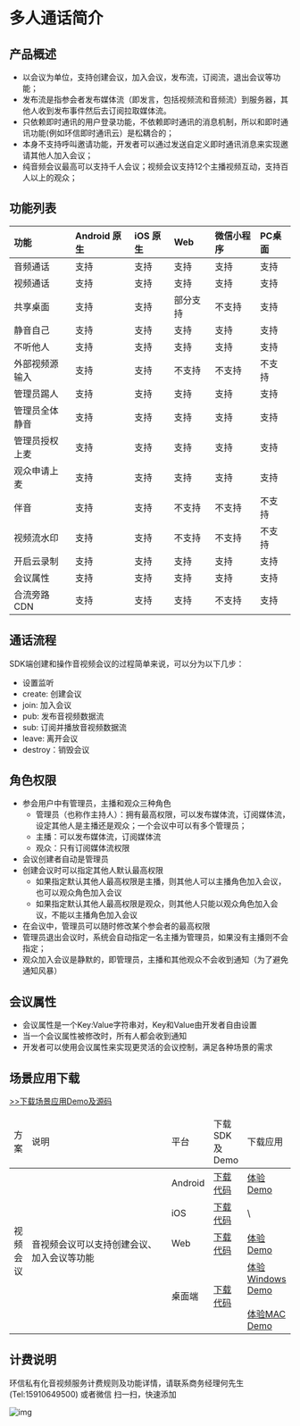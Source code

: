 # 多人通话简介

## 产品概述

- 以会议为单位，支持创建会议，加入会议，发布流，订阅流，退出会议等功能；
- 发布流是指参会者发布媒体流（即发言，包括视频流和音频流）到服务器，其他人收到发布事件然后去订阅拉取媒体流。
- 只依赖即时通讯的用户登录功能，不依赖即时通讯的消息机制，所以和即时通讯功能(例如环信即时通讯云）是松耦合的；
- 本身不支持呼叫邀请功能，开发者可以通过发送自定义即时通讯消息来实现邀请其他人加入会议；
- 纯音频会议最高可以支持千人会议；视频会议支持12个主播视频互动，支持百人以上的观众；

## 功能列表

| 功能           | Android 原生 | iOS 原生 | Web      | 微信小程序 | PC桌面 |
| :------------- | :----------- | :------- | :------- | :--------- | :----- |
| 音频通话       | 支持         | 支持     | 支持     | 支持       | 支持   |
| 视频通话       | 支持         | 支持     | 支持     | 支持       | 支持   |
| 共享桌面       | 支持         | 支持     | 部分支持 | 不支持     | 支持   |
| 静音自己       | 支持         | 支持     | 支持     | 支持       | 支持   |
| 不听他人       | 支持         | 支持     | 支持     | 支持       | 支持   |
| 外部视频源输入 | 支持         | 支持     | 不支持   | 不支持     | 不支持 |
| 管理员踢人     | 支持         | 支持     | 支持     | 支持       | 支持   |
| 管理员全体静音 | 支持         | 支持     | 支持     | 支持       | 支持   |
| 管理员授权上麦 | 支持         | 支持     | 支持     | 支持       | 支持   |
| 观众申请上麦   | 支持         | 支持     | 支持     | 支持       | 支持   |
| 伴音           | 支持         | 支持     | 不支持   | 不支持     | 不支持 |
| 视频流水印     | 支持         | 支持     | 不支持   | 不支持     | 不支持 |
| 开启云录制     | 支持         | 支持     | 支持     | 支持       | 支持   |
| 会议属性       | 支持         | 支持     | 支持     | 支持       | 支持   |
| 合流旁路CDN    | 支持         | 支持     | 支持     | 不支持     | 支持   |

## 通话流程

SDK端创建和操作音视频会议的过程简单来说，可以分为以下几步：

- 设置监听
- create: 创建会议
- join: 加入会议
- pub: 发布音视频数据流
- sub: 订阅并播放音视频数据流
- leave: 离开会议
- destroy：销毁会议

## 角色权限

- 参会用户中有管理员，主播和观众三种角色
  - 管理员（也称作主持人）：拥有最高权限，可以发布媒体流，订阅媒体流，设定其他人是主播还是观众；一个会议中可以有多个管理员；
  - 主播：可以发布媒体流，订阅媒体流
  - 观众：只有订阅媒体流权限
- 会议创建者自动是管理员
- 创建会议时可以指定其他人默认最高权限
  - 如果指定默认其他人最高权限是主播，则其他人可以主播角色加入会议，也可以观众角色加入会议
  - 如果指定默认其他人最高权限是观众，则其他人只能以观众角色加入会议，不能以主播角色加入会议
- 在会议中，管理员可以随时修改某个参会者的最高权限
- 管理员退出会议时，系统会自动指定一名主播为管理员，如果没有主播则不会指定；
- 观众加入会议是静默的，即管理员，主播和其他观众不会收到通知（为了避免通知风暴）

## 会议属性

- 会议属性是一个Key:Value字符串对，Key和Value由开发者自由设置
- 当一个会议属性被修改时，所有人都会收到通知
- 开发者可以使用会议属性来实现更灵活的会议控制，满足各种场景的需求

## 场景应用下载

[>>下载场景应用Demo及源码](common_clientsdk.html#场景demo及源码下载)


<table>
<thead>
<tr>
<td>方案</td><td width="250px">说明</td><td>平台</td><td>下载SDK及Demo</td><td>下载应用</td>
</tr>
</thead>
<tbody>
<tr>
<td rowspan="4">视频会议</td><td rowspan="4">音视频会议可以支持创建会议、加入会议等功能</td><td>Android</td><td><a href="https://github.com/easemob/videocall-android">下载代码</a></td><td><a href="https://download-sdk.oss-cn-beijing.aliyuncs.com/mp/rtcdemo/videocall-android.apk">体验Demo</a></td>
</tr>
<tr>
<td>iOS</td><td><a href="https://github.com/easemob/videocall-ios">下载代码</a></td><td>\</td>
</tr>
<tr>
<td>Web</td><td><a href="https://github.com/easemob/videocall-web">下载代码</a></td><td><a href="https://zim-rtc.easemob.com:12007/">体验Demo</a></td>
</tr>
<tr>
<td>桌面端</td><td><a href="https://github.com/easemob/videocall-web">下载代码</a></td><td><a href="https://download-sdk.oss-cn-beijing.aliyuncs.com/mp/rtcdemo/%E7%8E%AF%E4%BF%A1%E8%A7%86%E9%A2%91%E4%BC%9A%E8%AE%AE.2.0.1.win.setup.exe">体验Windows Demo</a><br><br><a href="https://download-sdk.oss-cn-beijing.aliyuncs.com/mp/rtcdemo/%E7%8E%AF%E4%BF%A1%E8%A7%86%E9%A2%91%E4%BC%9A%E8%AE%AE.2.0.1.mac.dmg">体验MAC Demo</a></td>
</tr>
<!--
<tr>
<td rowspan="3">互动白板</td><td rowspan="3">互动白板可以进行多人实时互动，支持画笔、文本、图形、文档上传等功能</td><td>Android</td><td><a href="https://github.com/easemob/whiteboard_demo_android">下载代码</a></td><td>\</td>
</tr>
<tr>
<td>iOS</td><td><a href="https://github.com/easemob/whiteboard_demo_ios">下载代码</a></td><td>\</td>
</tr>
<tr>
<td>Web</td><td><a href="https://github.com/easemob/whiteboard_demo_web">下载代码</a></td><td>\</td>
</tr>
-->
<!--
<tr>
<td rowspan="2">语音连麦聊天室</td><td rowspan="2">支持创建房间，上下麦，送礼物，声音美声，空间音效，表情图片文字聊天等</td><td>Android</td><td><a href="https://github.com/easemob/liveroom-android">下载代码</a></td><td></td>
</tr>
<tr>
<td>iOS</td><td><a href="https://github.com/easemob/liveroom-ios">下载代码</a></td><td>\</td>
</tr>
-->
</tbody>
</table>

<!--
### “环信视频会议”demo

**Demo 下载**

Demo下载请见： [demo下载](https://www.easemob.com/download/rtc)


**Demo 源码**

我们在 Github 已经提供了一套完整的 Demo，大家可以在 Github 上获取。

- [Android](https://github.com/easemob/videocall-android)

- [iOS](https://github.com/easemob/videocall-ios)

- [Web](https://github.com/easemob/videocall-web)

- [桌面](https://github.com/easemob/videocall-web) （桌面端使用electron打包了web端的代码，跟web端是同一套代码）

在 Demo 的基础上，开发者只需要不到1周的时间，对 UI 和功能做简单修改即可准备测试上线。


**Demo 功能介绍**

“环信视频会议”demo是面向开发者的，以演示基本API调用为目的的demo。而不是用来演示一个视频会议的完整功能以及对应的UI/UE设计。

***创建或加入房间***

在本页面，输入一个不存在的房间号和密码，可以创建新房间

如果输入当前存在的房间号，则加入现有房间

请注意，请选择“以主播身份进入房间”。“以观众身份进入房间”属于环信多人音视频互动直播API的一部分，使用说明请见 [环信多人音视频互动直播集成介绍](http://docs-im.easemob.com/im/other/integrationcases/interactive-broadcast)

![img](https://docs-im.easemob.com/_media/im/other/integrationcases/meeting-demo4.jpeg?w=360&tok=045696)

***音视频会议主界面***

在音视频会议的主界面，演示了以下功能：

- 打开或关闭麦克风。

- 打开或关闭摄像头。切换前后摄像头。

- 查看当前会议室参会人员名单

- 踢人

- 上麦、下麦

- 退出会议室

请注意，“上麦/下麦”属于环信多人音视频互动直播API的一部分，使用说明请见 [环信多人音视频互动直播集成介绍](http://docs-im.easemob.com/im/other/integrationcases/interactive-broadcast)

![img](https://docs-im.easemob.com/_media/im/other/integrationcases/meeting-demo5.jpeg?w=360&tok=cc0510)


### 体验环信即时通讯demo中的音视频会议

环信即时通讯IM demo中也实现了音视频会议功能，您可以下载即时通讯demo对其中的音视频功能进行体验。

**Demo 下载**

Demo下载请见： [下载](https://www.easemob.com/download/im)


**Demo 源码**

Demo源代码请见下载页： [下载](https://www.easemob.com/download/im)

在 Demo 的基础上，开发者只需要不到1周的时间，对 UI 和功能做简单修改即可准备测试上线。


**Demo 功能介绍**

“环信官方demo”演示了一对一音视频，也演示了类似微信群聊的方式发起多人音视频会议。

下载demo后，在联系人tab，点击多人视频，选择普通会议或者混音会议（注：不需要理解这这2种会议的含义。这2种会议模式在新版本API中已经取消了），即可体验。

![img](https://docs-im.easemob.com/_media/im/other/integrationcases/meeting-demo3.png?w=640&tok=e42f8b)

### 互动白板demo

**Demo 下载**

Demo下载请见： [demo下载](https://www.easemob.com/download/rtc)


**Demo 源码**

我们在 Github 已经提供了一套完整的 Demo，大家可以在 Github 上获取。

- [Android](https://github.com/easemob/whiteboard_demo_android)

- [iOS](https://github.com/easemob/whiteboard_demo_ios)

在 Demo 的基础上，开发者可以快速在自己的应用中集成白板功能。


**Demo 功能介绍** 更多关于白板的功能介绍，请参见： [互动白板](whiteboard_introduction.html)
-->
## 计费说明

环信私有化音视频服务计费规则及功能详情，请联系商务经理何先生 (Tel:15910649500) 或者微信 扫一扫，快速添加

![img](@static/images/privitization/deploy_wechat_code.png)